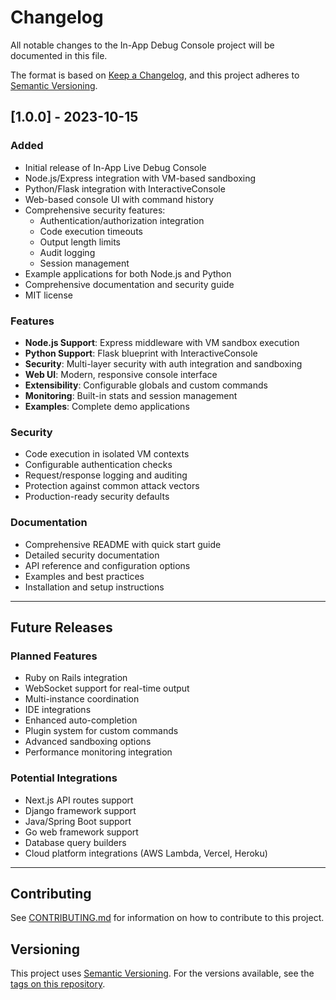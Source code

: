 # Changelog

All notable changes to the In-App Debug Console project will be documented in this file.

The format is based on [Keep a Changelog](https://keepachangelog.com/en/1.0.0/),
and this project adheres to [Semantic Versioning](https://semver.org/spec/v2.0.0.html).

## [1.0.0] - 2023-10-15

### Added
- Initial release of In-App Live Debug Console
- Node.js/Express integration with VM-based sandboxing
- Python/Flask integration with InteractiveConsole
- Web-based console UI with command history
- Comprehensive security features:
  - Authentication/authorization integration
  - Code execution timeouts
  - Output length limits
  - Audit logging
  - Session management
- Example applications for both Node.js and Python
- Comprehensive documentation and security guide
- MIT license

### Features
- **Node.js Support**: Express middleware with VM sandbox execution
- **Python Support**: Flask blueprint with InteractiveConsole
- **Security**: Multi-layer security with auth integration and sandboxing
- **Web UI**: Modern, responsive console interface
- **Extensibility**: Configurable globals and custom commands
- **Monitoring**: Built-in stats and session management
- **Examples**: Complete demo applications

### Security
- Code execution in isolated VM contexts
- Configurable authentication checks
- Request/response logging and auditing
- Protection against common attack vectors
- Production-ready security defaults

### Documentation
- Comprehensive README with quick start guide
- Detailed security documentation
- API reference and configuration options
- Examples and best practices
- Installation and setup instructions

---

## Future Releases

### Planned Features
- Ruby on Rails integration
- WebSocket support for real-time output
- Multi-instance coordination
- IDE integrations
- Enhanced auto-completion
- Plugin system for custom commands
- Advanced sandboxing options
- Performance monitoring integration

### Potential Integrations
- Next.js API routes support
- Django framework support
- Java/Spring Boot support
- Go web framework support
- Database query builders
- Cloud platform integrations (AWS Lambda, Vercel, Heroku)

---

## Contributing

See [CONTRIBUTING.md](CONTRIBUTING.md) for information on how to contribute to this project.

## Versioning

This project uses [Semantic Versioning](https://semver.org/). For the versions available, see the [tags on this repository](https://github.com/smart-console-debugger/in-app-debug-console/tags).